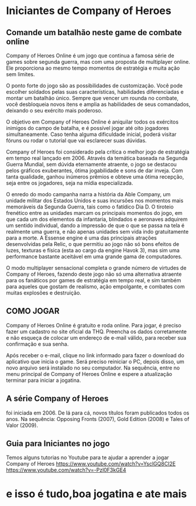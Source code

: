 # Iniciantes de Company of Heroes

## Comande um batalhão neste game de combate online
Company of Heroes Online é um jogo que continua a famosa série de games sobre segunda guerra, mas com uma proposta de multiplayer online. Ele proporciona ao mesmo tempo momentos de estratégia e muita ação sem limites.

O ponto forte do jogo são as possibilidades de customização. Você pode escolher soldados pelas suas características, habilidades diferenciadas e montar um batalhão único. Sempre que vencer um rounda no combate, você desbloqueia novos itens e amplia as habilidades de seus comandados, deixando o seu exército mais poderoso.

O objetivo em Company of Heroes Online é aniquilar todos os exércitos inimigos do campo de batalha, e é possível jogar até oito jogadores simultaneamente. Caso tenha alguma dificuldade inicial, poderá visitar fóruns ou rodar o tutorial que vai esclarecer suas dúvidas.

Company of Heroes foi considerado pela crítica o melhor jogo de estratégia em tempo real lançado em 2006. Através da temática baseada na Segunda Guerra Mundial, sem dúvida eternamente atraente, o jogo se destacou pelos gráficos exuberantes, ótima jogabilidade e sons de dar inveja. Com tanta qualidade, ganhou inúmeros prêmios e obteve uma ótima recepção, seja entre os jogadores, seja na mídia especializada.

O enredo do modo campanha narra a história  da Able Company, um unidade militar dos Estados Unidos e suas incursões nos momentos mais memoráveis da Segunda Guerra, tais como o fatídico Dia D. O tiroteio frenético entre as unidades marcam os principais momentos do jogo, em que cada um dos elementos da infantaria, blindados e aeronaves adquirem um sentido individual, dando a impressão de que o que se passa na tela é realmente uma guerra, e não apenas unidades sem vida indo gratuitamente para a morte. A Essense engine é uma das principais atrações desenvolvidas pela Relic, o que permitiu ao jogo não só bons efeitos de luzes, texturas e física (esta ao cargo da engine Havok 3), mas sim uma performance bastante aceitável em uma grande gama de computadores.

O modo multiplayer sensacional completa o grande número de virtudes de Company of Heroes, fazendo deste jogo não só uma alternativa atraente para os fanáticos por games de estratégia em tempo real, e sim também para aqueles que gostam de realismo, ação empolgante, e combates com muitas explosões e destruição.

## COMO JOGAR
Company of Heroes Online é gratuito e roda online. Para jogar, é preciso fazer um cadastro no site oficial da THQ. Preencha os dados corretamente e não esqueça de colocar um endereço de e-mail válido, para receber sua confirmação e sua senha.

Após receber o e-mail, clique no link informado para fazer o download do aplicativo que inicia o game. Será preciso reiniciar o PC, depois disso, um novo arquivo será instalado no seu computador. Na sequência, entre no menu principal de Company of Heroes Online e espere a atualização terminar para iniciar a jogatina.

## A série Company of Heroes
foi iniciada em 2006. De lá para cá, novos títulos foram publicados todos os anos. Na sequência: Opposing Fronts (2007), Gold Edition (2008) e Tales of Valor (2009).

## Guia para Iniciantes no jogo

Temos alguns tutorias no Youtube para te ajudar a aprender a jogar Company of Heroes
https://www.youtube.com/watch?v=YsclGQ8CI2E
https://www.youtube.com/watch?v=-Pzl0F3kGE4

# e isso é tudo,boa jogatina e ate mais
